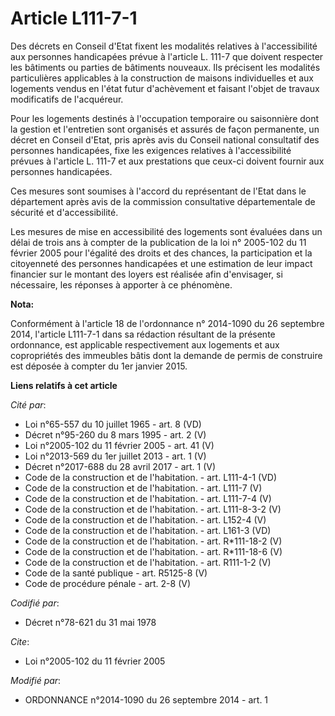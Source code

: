 # Article L111-7-1

Des décrets en Conseil d'Etat fixent les modalités relatives à l'accessibilité aux personnes handicapées prévue à l'article
L. 111-7 que doivent respecter les bâtiments ou parties de bâtiments nouveaux. Ils précisent les modalités particulières
applicables à la construction de maisons individuelles et aux logements vendus en l'état futur d'achèvement et faisant
l'objet de travaux modificatifs de l'acquéreur. 

Pour les logements destinés à l'occupation temporaire ou saisonnière dont la gestion et l'entretien sont organisés et assurés
de façon permanente, un décret en Conseil d'Etat, pris après avis du Conseil national consultatif des personnes handicapées,
fixe les exigences relatives à l'accessibilité prévues à l'article L. 111-7 et aux prestations que ceux-ci doivent fournir
aux personnes handicapées. 

Ces mesures sont soumises à l'accord du représentant de l'Etat dans le département après avis de la commission consultative
départementale de sécurité et d'accessibilité. 

Les mesures de mise en accessibilité des logements sont évaluées dans un délai de trois ans à compter de la publication de la
loi n° 2005-102 du 11 février 2005 pour l'égalité des droits et des chances, la participation et la citoyenneté des personnes
handicapées et une estimation de leur impact financier sur le montant des loyers est réalisée afin d'envisager, si
nécessaire, les réponses à apporter à ce phénomène.

**Nota:**

Conformément à l'article 18 de l'ordonnance n° 2014-1090 du 26 septembre 2014, l'article L111-7-1 dans sa rédaction résultant
de la présente ordonnance, est applicable respectivement aux logements et aux copropriétés des immeubles bâtis dont la
demande de permis de construire est déposée à compter du 1er janvier 2015.

**Liens relatifs à cet article**

_Cité par_:

  - Loi n°65-557 du 10 juillet 1965 - art. 8 (VD)
  - Décret n°95-260 du 8 mars 1995 - art. 2 (V)
  - Loi n°2005-102 du 11 février 2005 - art. 41 (V)
  - Loi n°2013-569 du 1er juillet 2013 - art. 1 (V)
  - Décret n°2017-688 du 28 avril 2017 - art. 1 (V)
  - Code de la construction et de l'habitation. - art. L111-4-1 (VD)
  - Code de la construction et de l'habitation. - art. L111-7 (V)
  - Code de la construction et de l'habitation. - art. L111-7-4 (V)
  - Code de la construction et de l'habitation. - art. L111-8-3-2 (V)
  - Code de la construction et de l'habitation. - art. L152-4 (V)
  - Code de la construction et de l'habitation. - art. L161-3 (VD)
  - Code de la construction et de l'habitation. - art. R*111-18-2 (V)
  - Code de la construction et de l'habitation. - art. R*111-18-6 (V)
  - Code de la construction et de l'habitation. - art. R111-1-2 (V)
  - Code de la santé publique - art. R5125-8 (V)
  - Code de procédure pénale - art. 2-8 (V)

_Codifié par_:

  - Décret n°78-621 du 31 mai 1978

_Cite_:

  - Loi n°2005-102 du 11 février 2005

_Modifié par_:

  - ORDONNANCE n°2014-1090 du 26 septembre 2014 - art. 1
